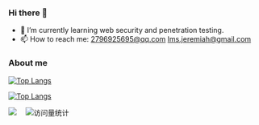### Hi there 👋
- 🌱 I’m currently learning web security and penetration testing.
- 📫 How to reach me: 2796925695@qq.com lms.jeremiah@gmail.com
<!--
**Lejeremiah/Lejeremiah** is a ✨ _special_ ✨ repository because its `README.md` (this file) appears on your GitHub profile.

Here are some ideas to get you started:

- 🔭 I’m currently working on ...
- 🌱 I’m currently learning ...
- 👯 I’m looking to collaborate on ...
- 🤔 I’m looking for help with ...
- 💬 Ask me about ...
- 📫 How to reach me: ...
- 😄 Pronouns: ...
- ⚡ Fun fact: ...
-->
### About me
[![Top Langs](https://github-readme-stats.vercel.app/api?username=Lejeremiah&show_icons=true&theme=cobalt)](https://github.com/Lejeremiah/github-readme-stats)

[![Top Langs](https://github-readme-stats.vercel.app/api/top-langs/?username=Lejeremiah&layout=compact)](https://github.com/Lejeremiah/github-readme-stats)

<a href="https://lejeremiah.github.io/"><img src="https://img.shields.io/badge/Website-博客-blue" /></a>&emsp;
<img src="https://komarev.com/ghpvc/?username=Lejeremiah&label=Views&color=0e75b6&style=flat" alt="访问量统计" />
